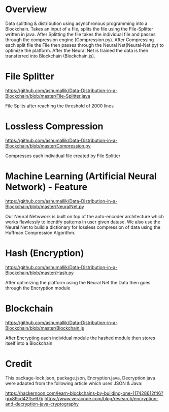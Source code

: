 # Overview

Data splitting &amp; distribution using asynchronous programming into a Blockchain. Takes an input of a file, splits the file using the File-Splitter written in java. After Splitting the file takes the individual file and passes through the compression engine (Compression.py). After Compressing each split file the File then passes through the Neural Net(Neural-Net.py) to optimize the platform. After the Neural Net is trained the data is then transferred into Blockchain (Blockchain.js).

# File Splitter

https://github.com/ashumallik/Data-Distribution-in-a-Blockchain/blob/master/File-Splitter.java

File Splits after reaching the threshold of 2000 lines

# Lossless Compression 

https://github.com/ashumallik/Data-Distribution-in-a-Blockchain/blob/master/Compression.py

Compresses each individual file created by File Splitter

# Machine Learning (Artificial Neural Network) - Feature

https://github.com/ashumallik/Data-Distribution-in-a-Blockchain/blob/master/NeuralNet.py

Our Neural Netwwork is built on top of the auto-encoder architecture which works flawlessly to identify patterns in user given datase. We also use the Neural Net to build a dictionary for lossless compression of data using the Huffman Compression Algorithm.

# Hash (Encryption) 

https://github.com/ashumallik/Data-Distribution-in-a-Blockchain/blob/master/Hash.py

After optimizing the platform using the Neural Net the Data then goes through the Encryption module 

# Blockchain

https://github.com/ashumallik/Data-Distribution-in-a-Blockchain/blob/master/Blockchain.js

After Encrypting each individual module the hashed module then stores itself into a Blockchain

# Credit

This package-lock.json, package.json, Encryption.java, Decryption.java were adapted from the following article which uses JSON & Java: 

https://hackernoon.com/learn-blockchains-by-building-one-117428612f46?gi=89cd42f5e67b
https://www.veracode.com/blog/research/encryption-and-decryption-java-cryptography

